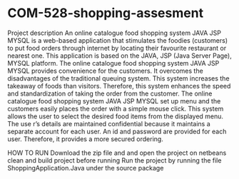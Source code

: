 # COM-528-shopping-assesment
Project description
An online catalogue food shopping system JAVA JSP MYSQL is a web-based application that stimulates the foodies (customers) to put food orders through internet by locating their favourite restaurant or nearest one.  This application is based on the JAVA, JSP (Java Server Page), MYSQL platform.
The online catalogue food shopping system JAVA JSP MYSQL provides convenience for the customers. It overcomes the disadvantages of the traditional queuing system. This system increases the takeaway of foods than visitors. Therefore, this system enhances the speed and standardization of taking the order from the customer. The online catalogue food shopping system JAVA JSP MYSQL set up menu and the customers easily places the order with a simple mouse click. This system allows the user to select the desired food items from the displayed menu. The use r’s details are maintained confidential because it maintains a separate account for each user. An id and password are provided for each user. Therefore, it provides a more secured ordering.

HOW TO RUN
Download the zip file and and open the project on netbeans
clean and build project before running
Run the project by running the file ShoppingApplication.Java under the source package
